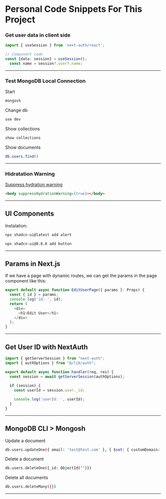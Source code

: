 # Personal Code Snippets For This Project

### Get user data in client side

```ts
import { useSession } from 'next-auth/react';

// Component code
const {data: session} = useSession();
  const name = session?.user?.name;
```
--------------------------------------------------------------------------------------------

### Test MongoDB Local Connection

Start
```bash
mongosh
```
Change db
```bash
use dev
```
Show collections
```bash
show collections
```
Show documents
```bash
db.users.find()
```

--------------------------------------------------------------------------------------------

### Hidratation Warning

[Suppress hydration warning](https://stackoverflow.com/questions/75337953/what-causes-nextjs-warning-extra-attributes-from-the-server-data-new-gr-c-s-c)

```html
<body suppressHydrationWarning={true}></body>
```

--------------------------------------------------------------------------------------------

## UI Components

Instalation: 
```bash
npx shadcn-ui@latest add alert

npx shadcn-ui@0.8.0 add button
```
--------------------------------------------------------------------------------------------
## Params in Next.js

If we have a page with dynamic routes, we can get the params in the page component like this:

```ts
export default async function EditUserPage({ params }: Props) {
  const { id } = params;
  console.log('id: ', id);
  return (
    <div>
      <h1>Edit User</h1>
    </div>
  );
}
```
--------------------------------------------------------------------------------------------
## Get User ID with NextAuth

```ts
import { getServerSession } from "next-auth";
import { authOptions } from "@/lib/auth";

export default async function handler(req, res) {
  const session = await getServerSession(authOptions);
  
  if (session) {
    const userId = session.user._id;

    console.log('userId: ', userId);
  }
}
```


--------------------------------------------------------------------------------------------

## MongoDB CLI > Mongosh

Update a document
```bash
db.users.updateOne({ email: 'test@test.com' }, { $set: { customDomain:'testdomain' } })
```

Delete a document
```bash
db.users.deleteOne({_id: ObjectId("")})
```

Delete all documents
```bash
db.users.deleteMany({})
```

--------------------------------------------------------------------------------------------